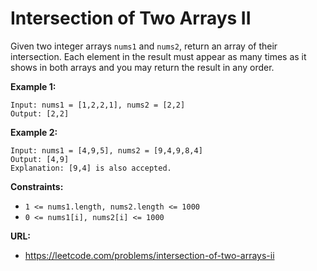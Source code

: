 # Intersection of Two Arrays II

Given two integer arrays `nums1` and `nums2`, return an array of their intersection. Each element in the result must appear 
as many times as it shows in both arrays and you may return the result in any order.

**Example 1:**

```
Input: nums1 = [1,2,2,1], nums2 = [2,2]
Output: [2,2]
```

**Example 2:**

```
Input: nums1 = [4,9,5], nums2 = [9,4,9,8,4]
Output: [4,9]
Explanation: [9,4] is also accepted.
```


**Constraints:**

* `1 <= nums1.length, nums2.length <= 1000`
* `0 <= nums1[i], nums2[i] <= 1000`

**URL:**
* https://leetcode.com/problems/intersection-of-two-arrays-ii